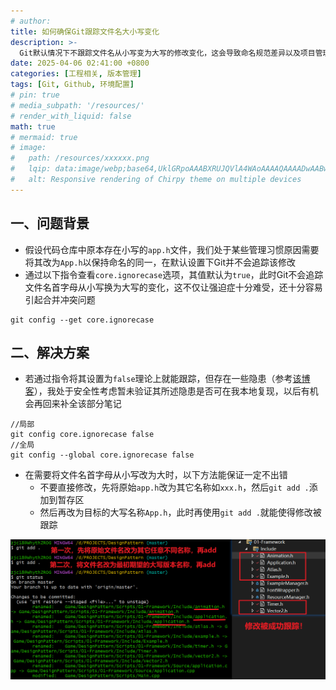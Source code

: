 ```yaml
---
# author:
title: 如何确保Git跟踪文件名大小写变化
description: >-
  Git默认情况下不跟踪文件名从小写变为大写的修改变化，这会导致命名规范差异以及项目管理隐患
date: 2025-04-06 02:41:00 +0800
categories: [工程相关, 版本管理]
tags: [Git, Github, 环境配置]
# pin: true
# media_subpath: '/resources/'
# render_with_liquid: false
math: true
# mermaid: true
# image:
#   path: /resources/xxxxxx.png
#   lqip: data:image/webp;base64,UklGRpoAAABXRUJQVlA4WAoAAAAQAAAADwAABwAAQUxQSDIAAAARL0AmbZurmr57yyIiqE8oiG0bejIYEQTgqiDA9vqnsUSI6H+oAERp2HZ65qP/VIAWAFZQOCBCAAAA8AEAnQEqEAAIAAVAfCWkAALp8sF8rgRgAP7o9FDvMCkMde9PK7euH5M1m6VWoDXf2FkP3BqV0ZYbO6NA/VFIAAAA
#   alt: Responsive rendering of Chirpy theme on multiple devices
---
```


## 一、问题背景
- 假设代码仓库中原本存在小写的`app.h`文件，我们处于某些管理习惯原因需要将其改为`App.h`以保持命名的同一，在默认设置下Git并不会追踪该修改
- 通过以下指令查看`core.ignorecase`选项，其值默认为`true`，此时Git不会追踪文件名首字母从小写换为大写的变化，这不仅让强迫症十分难受，还十分容易引起合并冲突问题

```
git config --get core.ignorecase
```

## 二、解决方案
- 若通过指令将其设置为`false`理论上就能跟踪，但存在一些隐患（参考[该博客](https://www.jianshu.com/p/73e4e1330f46)），我处于安全性考虑暂未验证其所述隐患是否可在我本地复现，以后有机会再回来补全该部分笔记

```
//局部
git config core.ignorecase false
//全局
git config --global core.ignorecase false
```

- 在需要将文件名首字母从小写改为大时，以下方法能保证一定不出错
	- 不要直接修改，先将原始`app.h`改为其它名称如`xxx.h`，然后`git add .`添加到暂存区
	- 然后再改为目标的大写名称`App.h`，此时再使用`git add .`就能使得修改被跟踪

![Git跟踪大小写.png](/resources/2025-04-17-如何确保Git跟踪文件名大小写变化/Git跟踪大小写.png)